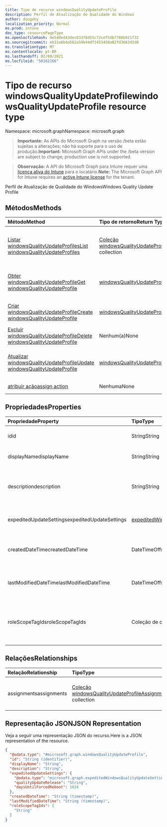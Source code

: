 ```yaml
---
title: Tipo de recurso windowsQualityUpdateProfile
description: Perfil de Atualização de Qualidade do Windows
author: dougeby
localization_priority: Normal
ms.prod: intune
doc_type: resourcePageType
ms.openlocfilehash: 4e540ed43dec833f8d55c72cef5db7780b921f32
ms.sourcegitcommit: eb31a6b4a582a59b44df3453450a82fd366342d0
ms.translationtype: MT
ms.contentlocale: pt-BR
ms.lasthandoff: 02/09/2021
ms.locfileid: "50162166"
---
```

# <a name="windowsqualityupdateprofile-resource-type"></a><span data-ttu-id="2577d-103">Tipo de recurso windowsQualityUpdateProfile</span><span class="sxs-lookup"><span data-stu-id="2577d-103">windowsQualityUpdateProfile resource type</span></span>

<span data-ttu-id="2577d-104">Namespace: microsoft.graph</span><span class="sxs-lookup"><span data-stu-id="2577d-104">Namespace: microsoft.graph</span></span>

> <span data-ttu-id="2577d-105">**Importante:** As APIs do Microsoft Graph na versão /beta estão sujeitas a alterações; não há suporte para o uso de produção.</span><span class="sxs-lookup"><span data-stu-id="2577d-105">**Important:** Microsoft Graph APIs under the /beta version are subject to change; production use is not supported.</span></span>

> <span data-ttu-id="2577d-106">**Observação:** A API do Microsoft Graph para Intune requer uma [licença ativa do Intune](https://go.microsoft.com/fwlink/?linkid=839381) para o locatário.</span><span class="sxs-lookup"><span data-stu-id="2577d-106">**Note:** The Microsoft Graph API for Intune requires an [active Intune license](https://go.microsoft.com/fwlink/?linkid=839381) for the tenant.</span></span>

<span data-ttu-id="2577d-107">Perfil de Atualização de Qualidade do Windows</span><span class="sxs-lookup"><span data-stu-id="2577d-107">Windows Quality Update Profile</span></span>

## <a name="methods"></a><span data-ttu-id="2577d-108">Métodos</span><span class="sxs-lookup"><span data-stu-id="2577d-108">Methods</span></span>
|<span data-ttu-id="2577d-109">Método</span><span class="sxs-lookup"><span data-stu-id="2577d-109">Method</span></span>|<span data-ttu-id="2577d-110">Tipo de retorno</span><span class="sxs-lookup"><span data-stu-id="2577d-110">Return Type</span></span>|<span data-ttu-id="2577d-111">Descrição</span><span class="sxs-lookup"><span data-stu-id="2577d-111">Description</span></span>|
|:---|:---|:---|
|[<span data-ttu-id="2577d-112">Listar windowsQualityUpdateProfiles</span><span class="sxs-lookup"><span data-stu-id="2577d-112">List windowsQualityUpdateProfiles</span></span>](../api/intune-softwareupdate-windowsqualityupdateprofile-list.md)|<span data-ttu-id="2577d-113">[Coleção windowsQualityUpdateProfile](../resources/intune-softwareupdate-windowsqualityupdateprofile.md)</span><span class="sxs-lookup"><span data-stu-id="2577d-113">[windowsQualityUpdateProfile](../resources/intune-softwareupdate-windowsqualityupdateprofile.md) collection</span></span>|<span data-ttu-id="2577d-114">Listar propriedades e relações dos [objetos windowsQualityUpdateProfile.](../resources/intune-softwareupdate-windowsqualityupdateprofile.md)</span><span class="sxs-lookup"><span data-stu-id="2577d-114">List properties and relationships of the [windowsQualityUpdateProfile](../resources/intune-softwareupdate-windowsqualityupdateprofile.md) objects.</span></span>|
|[<span data-ttu-id="2577d-115">Obter windowsQualityUpdateProfile</span><span class="sxs-lookup"><span data-stu-id="2577d-115">Get windowsQualityUpdateProfile</span></span>](../api/intune-softwareupdate-windowsqualityupdateprofile-get.md)|[<span data-ttu-id="2577d-116">windowsQualityUpdateProfile</span><span class="sxs-lookup"><span data-stu-id="2577d-116">windowsQualityUpdateProfile</span></span>](../resources/intune-softwareupdate-windowsqualityupdateprofile.md)|<span data-ttu-id="2577d-117">Leia as propriedades e as relações do [objeto windowsQualityUpdateProfile.](../resources/intune-softwareupdate-windowsqualityupdateprofile.md)</span><span class="sxs-lookup"><span data-stu-id="2577d-117">Read properties and relationships of the [windowsQualityUpdateProfile](../resources/intune-softwareupdate-windowsqualityupdateprofile.md) object.</span></span>|
|[<span data-ttu-id="2577d-118">Criar windowsQualityUpdateProfile</span><span class="sxs-lookup"><span data-stu-id="2577d-118">Create windowsQualityUpdateProfile</span></span>](../api/intune-softwareupdate-windowsqualityupdateprofile-create.md)|[<span data-ttu-id="2577d-119">windowsQualityUpdateProfile</span><span class="sxs-lookup"><span data-stu-id="2577d-119">windowsQualityUpdateProfile</span></span>](../resources/intune-softwareupdate-windowsqualityupdateprofile.md)|<span data-ttu-id="2577d-120">Criar um novo [objeto windowsQualityUpdateProfile.](../resources/intune-softwareupdate-windowsqualityupdateprofile.md)</span><span class="sxs-lookup"><span data-stu-id="2577d-120">Create a new [windowsQualityUpdateProfile](../resources/intune-softwareupdate-windowsqualityupdateprofile.md) object.</span></span>|
|[<span data-ttu-id="2577d-121">Excluir windowsQualityUpdateProfile</span><span class="sxs-lookup"><span data-stu-id="2577d-121">Delete windowsQualityUpdateProfile</span></span>](../api/intune-softwareupdate-windowsqualityupdateprofile-delete.md)|<span data-ttu-id="2577d-122">Nenhum(a)</span><span class="sxs-lookup"><span data-stu-id="2577d-122">None</span></span>|<span data-ttu-id="2577d-123">Exclui [windowsQualityUpdateProfile](../resources/intune-softwareupdate-windowsqualityupdateprofile.md).</span><span class="sxs-lookup"><span data-stu-id="2577d-123">Deletes a [windowsQualityUpdateProfile](../resources/intune-softwareupdate-windowsqualityupdateprofile.md).</span></span>|
|[<span data-ttu-id="2577d-124">Atualizar windowsQualityUpdateProfile</span><span class="sxs-lookup"><span data-stu-id="2577d-124">Update windowsQualityUpdateProfile</span></span>](../api/intune-softwareupdate-windowsqualityupdateprofile-update.md)|[<span data-ttu-id="2577d-125">windowsQualityUpdateProfile</span><span class="sxs-lookup"><span data-stu-id="2577d-125">windowsQualityUpdateProfile</span></span>](../resources/intune-softwareupdate-windowsqualityupdateprofile.md)|<span data-ttu-id="2577d-126">Atualizar as propriedades de um [objeto windowsQualityUpdateProfile.](../resources/intune-softwareupdate-windowsqualityupdateprofile.md)</span><span class="sxs-lookup"><span data-stu-id="2577d-126">Update the properties of a [windowsQualityUpdateProfile](../resources/intune-softwareupdate-windowsqualityupdateprofile.md) object.</span></span>|
|[<span data-ttu-id="2577d-127">atribuir ação</span><span class="sxs-lookup"><span data-stu-id="2577d-127">assign action</span></span>](../api/intune-softwareupdate-windowsqualityupdateprofile-assign.md)|<span data-ttu-id="2577d-128">Nenhuma</span><span class="sxs-lookup"><span data-stu-id="2577d-128">None</span></span>|<span data-ttu-id="2577d-129">Ainda não documentado</span><span class="sxs-lookup"><span data-stu-id="2577d-129">Not yet documented</span></span>|

## <a name="properties"></a><span data-ttu-id="2577d-130">Propriedades</span><span class="sxs-lookup"><span data-stu-id="2577d-130">Properties</span></span>
|<span data-ttu-id="2577d-131">Propriedade</span><span class="sxs-lookup"><span data-stu-id="2577d-131">Property</span></span>|<span data-ttu-id="2577d-132">Tipo</span><span class="sxs-lookup"><span data-stu-id="2577d-132">Type</span></span>|<span data-ttu-id="2577d-133">Descrição</span><span class="sxs-lookup"><span data-stu-id="2577d-133">Description</span></span>|
|:---|:---|:---|
|<span data-ttu-id="2577d-134">id</span><span class="sxs-lookup"><span data-stu-id="2577d-134">id</span></span>|<span data-ttu-id="2577d-135">String</span><span class="sxs-lookup"><span data-stu-id="2577d-135">String</span></span>|<span data-ttu-id="2577d-136">A ID de política do Intune.</span><span class="sxs-lookup"><span data-stu-id="2577d-136">The Intune policy id.</span></span>|
|<span data-ttu-id="2577d-137">displayName</span><span class="sxs-lookup"><span data-stu-id="2577d-137">displayName</span></span>|<span data-ttu-id="2577d-138">String</span><span class="sxs-lookup"><span data-stu-id="2577d-138">String</span></span>|<span data-ttu-id="2577d-139">O nome de exibição do perfil.</span><span class="sxs-lookup"><span data-stu-id="2577d-139">The display name for the profile.</span></span>|
|<span data-ttu-id="2577d-140">description</span><span class="sxs-lookup"><span data-stu-id="2577d-140">description</span></span>|<span data-ttu-id="2577d-141">String</span><span class="sxs-lookup"><span data-stu-id="2577d-141">String</span></span>|<span data-ttu-id="2577d-142">A descrição do perfil especificado pelo usuário.</span><span class="sxs-lookup"><span data-stu-id="2577d-142">The description of the profile which is specified by the user.</span></span>|
|<span data-ttu-id="2577d-143">expeditedUpdateSettings</span><span class="sxs-lookup"><span data-stu-id="2577d-143">expeditedUpdateSettings</span></span>|[<span data-ttu-id="2577d-144">expeditedWindowsQualityUpdateSettings</span><span class="sxs-lookup"><span data-stu-id="2577d-144">expeditedWindowsQualityUpdateSettings</span></span>](../resources/intune-softwareupdate-expeditedwindowsqualityupdatesettings.md)|<span data-ttu-id="2577d-145">Configurações de atualização agilizadas.</span><span class="sxs-lookup"><span data-stu-id="2577d-145">Expedited update settings.</span></span>|
|<span data-ttu-id="2577d-146">createdDateTime</span><span class="sxs-lookup"><span data-stu-id="2577d-146">createdDateTime</span></span>|<span data-ttu-id="2577d-147">DateTimeOffset</span><span class="sxs-lookup"><span data-stu-id="2577d-147">DateTimeOffset</span></span>|<span data-ttu-id="2577d-148">A data e a hora em que o perfil foi criado.</span><span class="sxs-lookup"><span data-stu-id="2577d-148">The date time that the profile was created.</span></span>|
|<span data-ttu-id="2577d-149">lastModifiedDateTime</span><span class="sxs-lookup"><span data-stu-id="2577d-149">lastModifiedDateTime</span></span>|<span data-ttu-id="2577d-150">DateTimeOffset</span><span class="sxs-lookup"><span data-stu-id="2577d-150">DateTimeOffset</span></span>|<span data-ttu-id="2577d-151">A data em que o perfil foi modificado pela última vez.</span><span class="sxs-lookup"><span data-stu-id="2577d-151">The date time that the profile was last modified.</span></span>|
|<span data-ttu-id="2577d-152">roleScopeTagIds</span><span class="sxs-lookup"><span data-stu-id="2577d-152">roleScopeTagIds</span></span>|<span data-ttu-id="2577d-153">Coleção de cadeias de caracteres</span><span class="sxs-lookup"><span data-stu-id="2577d-153">String collection</span></span>|<span data-ttu-id="2577d-154">Lista de Marcas de Escopo para esta entidade de Atualização de Qualidade.</span><span class="sxs-lookup"><span data-stu-id="2577d-154">List of Scope Tags for this Quality Update entity.</span></span>|

## <a name="relationships"></a><span data-ttu-id="2577d-155">Relações</span><span class="sxs-lookup"><span data-stu-id="2577d-155">Relationships</span></span>
|<span data-ttu-id="2577d-156">Relação</span><span class="sxs-lookup"><span data-stu-id="2577d-156">Relationship</span></span>|<span data-ttu-id="2577d-157">Tipo</span><span class="sxs-lookup"><span data-stu-id="2577d-157">Type</span></span>|<span data-ttu-id="2577d-158">Descrição</span><span class="sxs-lookup"><span data-stu-id="2577d-158">Description</span></span>|
|:---|:---|:---|
|<span data-ttu-id="2577d-159">assignments</span><span class="sxs-lookup"><span data-stu-id="2577d-159">assignments</span></span>|<span data-ttu-id="2577d-160">[Coleção windowsQualityUpdateProfileAssignment](../resources/intune-softwareupdate-windowsqualityupdateprofileassignment.md)</span><span class="sxs-lookup"><span data-stu-id="2577d-160">[windowsQualityUpdateProfileAssignment](../resources/intune-softwareupdate-windowsqualityupdateprofileassignment.md) collection</span></span>|<span data-ttu-id="2577d-161">A lista de atribuições de grupo do perfil.</span><span class="sxs-lookup"><span data-stu-id="2577d-161">The list of group assignments of the profile.</span></span>|

## <a name="json-representation"></a><span data-ttu-id="2577d-162">Representação JSON</span><span class="sxs-lookup"><span data-stu-id="2577d-162">JSON Representation</span></span>
<span data-ttu-id="2577d-163">Veja a seguir uma representação JSON do recurso.</span><span class="sxs-lookup"><span data-stu-id="2577d-163">Here is a JSON representation of the resource.</span></span>
<!-- {
  "blockType": "resource",
  "keyProperty": "id",
  "@odata.type": "microsoft.graph.windowsQualityUpdateProfile"
}
-->
``` json
{
  "@odata.type": "#microsoft.graph.windowsQualityUpdateProfile",
  "id": "String (identifier)",
  "displayName": "String",
  "description": "String",
  "expeditedUpdateSettings": {
    "@odata.type": "microsoft.graph.expeditedWindowsQualityUpdateSettings",
    "qualityUpdateRelease": "String",
    "daysUntilForcedReboot": 1024
  },
  "createdDateTime": "String (timestamp)",
  "lastModifiedDateTime": "String (timestamp)",
  "roleScopeTagIds": [
    "String"
  ]
}
```




